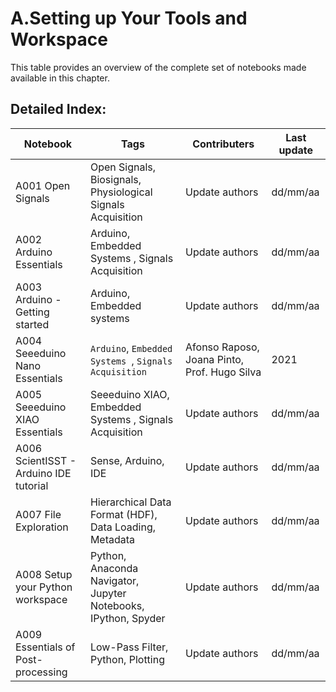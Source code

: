 # A.Setting up Your Tools and Workspace 
 This table provides an overview of the complete set of notebooks made available in this chapter. 

 ## Detailed Index:  
Notebook  | Tags | Contributers | Last update 
---  | --- | --- | --- 
A001 Open Signals | Open Signals, Biosignals, Physiological Signals Acquisition| Update authors| dd/mm/aa|
A002 Arduino Essentials | Arduino, Embedded Systems , Signals Acquisition| Update authors| dd/mm/aa|
A003 Arduino - Getting started | Arduino, Embedded systems| Update authors| dd/mm/aa|
A004 Seeeduino Nano Essentials | ```Arduino```, ```Embedded Systems ```, ```Signals Acquisition```| Afonso Raposo, Joana Pinto, Prof. Hugo Silva| 2021|
A005 Seeeduino XIAO Essentials | Seeeduino XIAO, Embedded Systems , Signals Acquisition| Update authors| dd/mm/aa|
A006 ScientISST - Arduino IDE tutorial | Sense, Arduino, IDE| Update authors| dd/mm/aa|
A007 File Exploration | Hierarchical Data Format (HDF), Data Loading, Metadata| Update authors| dd/mm/aa|
A008 Setup your Python workspace | Python, Anaconda Navigator, Jupyter Notebooks, IPython, Spyder| Update authors| dd/mm/aa|
A009 Essentials of Post-processing | Low-Pass Filter, Python, Plotting| Update authors| dd/mm/aa|

